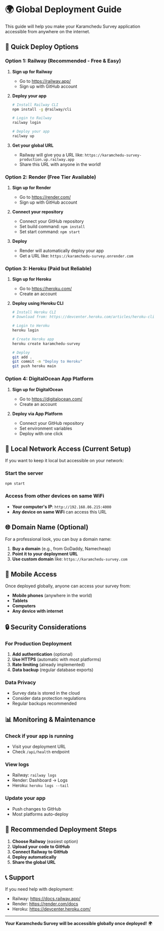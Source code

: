 # 🌍 Global Deployment Guide

This guide will help you make your Karamchedu Survey application accessible from anywhere on the internet.

## 🚀 Quick Deploy Options

### **Option 1: Railway (Recommended - Free & Easy)**

1. **Sign up for Railway**
   - Go to https://railway.app/
   - Sign up with GitHub account

2. **Deploy your app**
   ```bash
   # Install Railway CLI
   npm install -g @railway/cli
   
   # Login to Railway
   railway login
   
   # Deploy your app
   railway up
   ```

3. **Get your global URL**
   - Railway will give you a URL like: `https://karamchedu-survey-production.up.railway.app`
   - Share this URL with anyone in the world!

### **Option 2: Render (Free Tier Available)**

1. **Sign up for Render**
   - Go to https://render.com/
   - Sign up with GitHub account

2. **Connect your repository**
   - Connect your GitHub repository
   - Set build command: `npm install`
   - Set start command: `npm start`

3. **Deploy**
   - Render will automatically deploy your app
   - Get a URL like: `https://karamchedu-survey.onrender.com`

### **Option 3: Heroku (Paid but Reliable)**

1. **Sign up for Heroku**
   - Go to https://heroku.com/
   - Create an account

2. **Deploy using Heroku CLI**
   ```bash
   # Install Heroku CLI
   # Download from: https://devcenter.heroku.com/articles/heroku-cli
   
   # Login to Heroku
   heroku login
   
   # Create Heroku app
   heroku create karamchedu-survey
   
   # Deploy
   git add .
   git commit -m "Deploy to Heroku"
   git push heroku main
   ```

### **Option 4: DigitalOcean App Platform**

1. **Sign up for DigitalOcean**
   - Go to https://digitalocean.com/
   - Create an account

2. **Deploy via App Platform**
   - Connect your GitHub repository
   - Set environment variables
   - Deploy with one click

## 🔧 Local Network Access (Current Setup)

If you want to keep it local but accessible on your network:

### **Start the server**
```bash
npm start
```

### **Access from other devices on same WiFi**
- **Your computer's IP**: `http://192.168.86.215:4000`
- **Any device on same WiFi** can access this URL

## 🌐 Domain Name (Optional)

For a professional look, you can buy a domain name:

1. **Buy a domain** (e.g., from GoDaddy, Namecheap)
2. **Point it to your deployment URL**
3. **Use custom domain** like: `https://karamchedu-survey.com`

## 📱 Mobile Access

Once deployed globally, anyone can access your survey from:
- **Mobile phones** (anywhere in the world)
- **Tablets**
- **Computers**
- **Any device with internet**

## 🔒 Security Considerations

### **For Production Deployment**
1. **Add authentication** (optional)
2. **Use HTTPS** (automatic with most platforms)
3. **Rate limiting** (already implemented)
4. **Data backup** (regular database exports)

### **Data Privacy**
- Survey data is stored in the cloud
- Consider data protection regulations
- Regular backups recommended

## 📊 Monitoring & Maintenance

### **Check if your app is running**
- Visit your deployment URL
- Check `/api/health` endpoint

### **View logs**
- Railway: `railway logs`
- Render: Dashboard → Logs
- Heroku: `heroku logs --tail`

### **Update your app**
- Push changes to GitHub
- Most platforms auto-deploy

## 🎯 Recommended Deployment Steps

1. **Choose Railway** (easiest option)
2. **Upload your code to GitHub**
3. **Connect Railway to GitHub**
4. **Deploy automatically**
5. **Share the global URL**

## 📞 Support

If you need help with deployment:
- Railway: https://docs.railway.app/
- Render: https://render.com/docs
- Heroku: https://devcenter.heroku.com/

---

**Your Karamchedu Survey will be accessible globally once deployed!** 🌍 